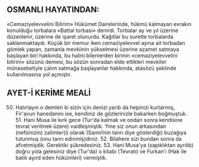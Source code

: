 ## OSMANLI HAYATINDAN:

«Cemaziyelevvelini Bilirim» Hükümet Dai­relerinde, hükmü kalmayan evrakın konuldu­ğu torbalara «Battal torbası» denirdi. Torba­lar ay ve yıl üzerine düzenlenir, üzerine de işaret olunurdu. Kağıtlar bu surette torbalar­da saklanmaktaydı. Küçük bir memur iken cemaziyelevvel ayına ait torbadan gömlek ya­pan, zamanla mevkiinin yükselmesi üzerine azamet satmaya başlayan biri hakkında, bu halini bilenlerden birinin «cemaziyelevvelini bilirim» sözünü demesi, bu sözün sonradan el­de ettikleri mevkiler münasebetiyle çalım satmağa başlayanlar hakkında, atasözü şeklinde kullanılmasına yol açmıştır.

## AYET-İ KERİME MEALİ

50. Hatırlayın o demleri ki sizin için de­nizi yarıb da hepinizi kurtarmış, Fir'avun hanedanını ise, kendiniz de gözlerinizle bakar­ken boğmuştuk. 51. Hani Musa ile kırk gece (Tur'da kalmak ve ondan sonra kendisine tevrat verilmek üzere) vaidleşmiştik. Yine siz onun arkasından (nefsinizin) zalimler(i) ola­rak (Samirînin tanrı diye gösterdiği) buzağıya tutunmuş (onu tanrı edinmiş)diniz. 52. Bilahere sizi bundan sonra da afvetmişdik. Gerektiki şükredesiniz. 53. Hani Musa'ya (sapıklık­tan ayrılıb) doğru yola gelesiniz diye (Tur'da) o kitabı (Tevratı) ve Furkan'ı (Hak ile batılı ayırd eden hükümleri) vermiştik.
